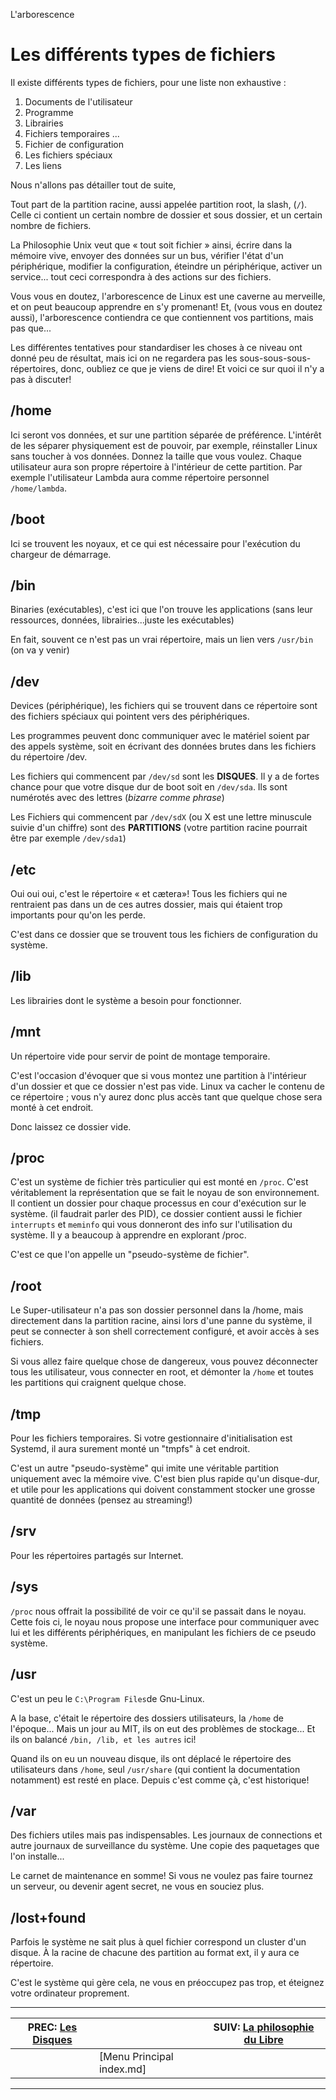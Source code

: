 L'arborescence


# Les différents types de fichiers 

Il existe différents types de fichiers, pour une liste non exhaustive :

1. Documents de l'utilisateur
1. Programme
1. Librairies
1. Fichiers temporaires ...
1. Fichier de configuration
1. Les fichiers spéciaux
1. Les liens

Nous n'allons pas détailler tout de suite,

Tout part de la partition racine, aussi appelée partition root, la slash, (`/`). Celle ci contient un certain nombre de dossier et sous dossier, et un certain nombre de fichiers.

La Philosophie Unix veut que « tout soit fichier » ainsi, écrire dans la mémoire vive, envoyer des données sur un bus, vérifier l'état d'un périphérique, modifier la configuration, éteindre un périphérique, activer un service... tout ceci correspondra à des actions sur des fichiers.

Vous vous en doutez, l'arborescence de Linux est une caverne au merveille, et on peut beaucoup apprendre en s'y promenant! Et, (vous vous en doutez aussi), l'arborescence contiendra ce que contiennent vos partitions, mais pas que...

Les différentes tentatives pour standardiser les choses à ce niveau ont donné peu de résultat, mais ici on ne regardera pas les sous-sous-sous-répertoires, donc, oubliez ce que je viens de dire! Et voici ce sur quoi il n'y a pas à discuter!

## /home 

Ici seront vos données, et sur une partition séparée de préférence. L'intérêt de les séparer physiquement est de pouvoir, par exemple, réinstaller Linux sans toucher à vos données. Donnez la taille que vous voulez. Chaque utilisateur aura son propre répertoire à l'intérieur de cette partition. Par exemple l'utilisateur Lambda aura comme répertoire personnel `/home/lambda`.

## /boot 

Ici se trouvent les noyaux, et ce qui est nécessaire pour l'exécution du chargeur de démarrage.

## /bin 

Binaries (exécutables), c'est ici que l'on trouve les applications (sans leur ressources, données, librairies...juste les exécutables)

En fait, souvent ce n'est pas un vrai répertoire, mais un lien vers `/usr/bin` (on va y venir)

## /dev 

Devices (périphérique), les fichiers qui se trouvent dans ce répertoire sont des fichiers spéciaux qui pointent vers des périphériques.

Les programmes peuvent donc communiquer avec le matériel soient par des appels système, soit en écrivant des données brutes dans les fichiers du répertoire /dev.

Les fichiers qui commencent par `/dev/sd` sont les **DISQUES**. Il y a de fortes chance pour que votre disque dur de boot soit en `/dev/sda`. Ils sont numérotés avec des lettres (*bizarre comme phrase*)

Les Fichiers qui commencent par `/dev/sdX` (ou X est une lettre minuscule suivie d'un chiffre) sont des **PARTITIONS** (votre partition racine pourrait être par exemple `/dev/sda1`)

## /etc 

Oui oui oui, c'est le répertoire « et cætera»! Tous les fichiers qui ne rentraient pas dans un de ces autres dossier, mais qui étaient trop importants pour qu'on les perde.

C'est dans ce dossier que se trouvent tous les fichiers de configuration du système.

## /lib 

Les librairies dont le système a besoin pour fonctionner.

## /mnt 

Un répertoire vide pour servir de point de montage temporaire.

C'est l'occasion d'évoquer que si vous montez une partition à l'intérieur d'un dossier et que ce dossier n'est pas vide. Linux va cacher le contenu de ce répertoire ; vous n'y aurez donc plus accès tant que quelque chose sera monté à cet endroit.

Donc laissez ce dossier vide.

## /proc 

C'est un système de fichier très particulier qui est monté en `/proc`. C'est véritablement la représentation que se fait le noyau de son environnement. Il contient un dossier pour chaque processus en cour d'exécution sur le système. (il faudrait parler des PID), ce dossier contient aussi le fichier `interrupts` et `meminfo` qui vous donneront des info sur l'utilisation du système. Il y a beaucoup à apprendre en explorant /proc.

C'est ce que l'on appelle un "pseudo-système de fichier".

## /root 

Le Super-utilisateur n'a pas son dossier personnel dans la /home, mais directement dans la partition racine, ainsi lors d'une panne du système, il peut se connecter à son shell correctement configuré, et avoir accès à ses fichiers.

Si vous allez faire quelque chose de dangereux, vous pouvez déconnecter tous les utilisateur, vous connecter en root, et démonter la `/home` et toutes les partitions qui craignent quelque chose.

## /tmp 

Pour les fichiers temporaires. Si votre gestionnaire d'initialisation est Systemd, il aura surement monté un "tmpfs" à cet endroit.

C'est un autre "pseudo-système" qui imite une véritable partition uniquement avec la mémoire vive. C'est bien plus rapide qu'un disque-dur, et utile pour les applications qui doivent constamment stocker une grosse quantité de données (pensez au streaming!)

## /srv 

Pour les répertoires partagés sur Internet.

## /sys 

`/proc` nous offrait la possibilité de voir ce qu'il se passait dans le noyau. Cette fois ci, le noyau nous propose une interface pour communiquer avec lui et les différents périphériques, en manipulant les fichiers de ce pseudo système.

## /usr 

C'est un peu le `C:\Program Files`de Gnu-Linux.

A la base, c'était le répertoire des dossiers utilisateurs, la `/home` de l'époque... Mais un jour au MIT, ils on eut des problèmes de stockage... Et ils on balancé `/bin, /lib, et les autres` ici!

Quand ils on eu un nouveau disque, ils ont déplacé le répertoire des utilisateurs dans `/home`, seul `/usr/share` (qui contient la documentation notamment) est resté en place. Depuis c'est comme çà, c'est historique!

## /var 

Des fichiers utiles mais pas indispensables. Les journaux de connections et autre journaux de surveillance du système. Une copie des paquetages que l'on installe...

Le carnet de maintenance en somme! Si vous ne voulez pas faire tournez un serveur, ou devenir agent secret, ne vous en souciez plus.

## /lost+found 

Parfois le système ne sait plus à quel fichier correspond un cluster d'un disque. À la racine de chacune des partition au format ext, il y aura ce répertoire.

C'est le système qui gère cela, ne vous en préoccupez pas trop, et éteignez votre ordinateur proprement.

---

| PREC: [Les Disques](110_disks.md) |  | SUIV: [La philosophie du Libre](130_libre.md) |
| -------------  | ----- |  ----------         |
|  | [Menu Principal index.md] |  |

---

